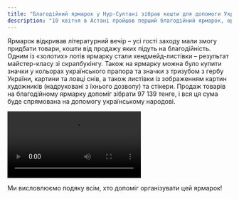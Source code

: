 ```yaml
---
title: "Благодійний ярмарок у Нур-Султані зібрав кошти для допомоги Україні"
description: "10 квітня в Астані пройшов перший благодійний ярмарок, організований Штабом гуманітарної допомоги Україні"
---
```


Ярмарок відкривав літературний вечір – усі гості заходу мали змогу придбати товари, кошти від продажу яких підуть на благодійність.
Одним із «золотих» лотів ярмарку стали хендмейд-листівки – результат майстер-класу зі скрапбукінгу. Також на ярмарку можна було купити значки у кольорах українського прапора та значки з тризубом з гербу України, картини та ловці снів, а також листівки із зображенням картин художників (надруковані з їхнього дозволу) та стікери. Продаж товарів на благодійному ярмарку допоміг зібрати 97 139 тенге, і вся ця сума буде спрямована на допомогу українському народові.

<video controls="controls">
  <source src="./yarmarka.mp4">
</video>


Ми висловлюємо подяку всім, хто допоміг організувати цей ярмарок!
